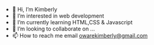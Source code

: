 - 👋 Hi, I’m Kimberly
- 👀 I’m interested in web development
- 🌱 I’m currently learning HTML,CSS & Javascript
- 💞️ I’m looking to collaborate on ...
- 📫 How to reach me email owarekimberly@gmail.com

<!---
Operatorkim/Operatorkim is a ✨ special ✨ repository because its `README.md` (this file) appears on your GitHub profile.
You can click the Preview link to take a look at your changes.
--->

